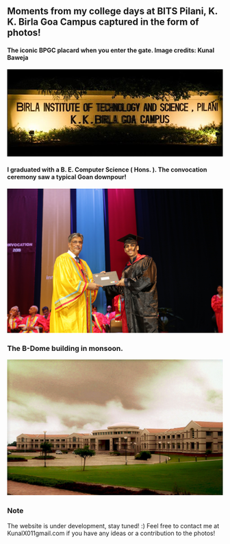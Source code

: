 ## Moments from my college days at BITS Pilani, K. K. Birla Goa Campus captured in the form of photos!

#### The iconic BPGC placard when you enter the gate. Image credits: Kunal Baweja
<p align="center"><img src="screenshots/bits-gate.jpg" /></p>


#### I graduated with a B. E. Computer Science ( Hons. ). The convocation ceremony saw a typical Goan downpour!
<p align="center"><img src="screenshots/convo.jpg" /></p>

### The B-Dome building in monsoon.
<p align="center"><img src="screenshots/bpgc-background.jpg" /></p>


### Note
The website is under development, stay tuned! :)
Feel free to contact me at KunalX011gmail.com if you have any ideas or a contribution to the photos!

